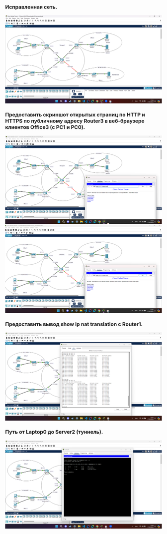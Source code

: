 ### Исправленная сеть.
![task_07](0.png)

### Предоставить скриншот открытых страниц по HTTP и HTTPS по публичному адресу Router3 в веб-браузере клиентов Office3 (с РС1 и РС0).
![task_07](1.png) ![task_07](2.png)

### Предоставить вывод show ip nat translation c Router1.
![task_07](3.png)

### Путь от Laptop0 до Server2 (туннель).
![task_07](4.png)
